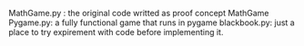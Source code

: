 MathGame.py : the original code writted as proof concept
MathGame Pygame.py: a fully functional game that runs in pygame
blackbook.py: just a place to try expirement with code before implementing it.
